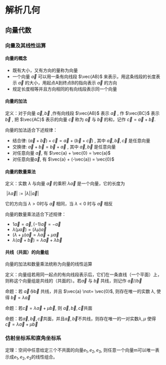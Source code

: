 # 解析几何

## 向量代数

### 向量及其线性运算

#### 向量的概念

- 既有大小，又有方向的量称为向量
- 一个向量 $\vec{a}$ 可以用一条有向线段 $\vec{AB}$ 来表示，用这条线段的长度表示 $\vec{a}$ 的大小，用起点A到终点B的指向表示 $\vec{a}$ 的方向
- 规定长度相等并且方向相同的有向线段表示同一个向量

#### 向量的加法

定义：对于向量 $\vec{a}, \vec{b}$ ,作有向线段 $\vec{AB}$ 表示 $\vec{a}$ , 作 $\vec{BC}$ 表示 $\vec{b}$ , 把 $\vec{AC}$ 表示的向量 $\vec{c}$ 称为 $\vec{a}$ 与 $\vec{b}$ 的和，记作 $\vec{c} = \vec{a} + \vec{b}$.

向量的加法适合下述规律：

- 结合律: $(\vec{a} + \vec{b}) + \vec{c} = \vec{a} + (\vec{b} + \vec{c})$ , 其中 $\vec{a}, \vec{b}, \vec{c}$ 是任意向量
- 交换律: $\vec{a} + \vec{b} = \vec{b} + \vec{a}$ , 其中 $\vec{a}, \vec{b}$ 是任意向量
- 对任意向量 $\vec{a}$, 有 $\vec{a} + \vec{0} = \vec{a}$
- 对任意向量$\vec{a}$,  有 $\vec{a} + (-\vec{a}) = \vec{0}$

#### 向量的数量乘法

定义：实数 $\lambda$ 与向量 $\vec{a}$ 的乘积 $\lambda\vec{a}$ 是一个向量，它的长度为

​			$|\lambda\vec{a}|:= |\lambda||\vec{a}|$

它的方向当 $\lambda > 0$时与 $\vec{a}$ 相同，当 $\lambda < 0$ 时与 $\vec{a}$ 相反

向量的数量乘法适合下述规律：

- $1\vec{a} = \vec{a}, (-1)\vec{a} = -\vec{a}$
- $\lambda(\mu\vec{a}) = (\lambda\mu)\vec{a}$
- $(\lambda + \mu)\vec{a} = \lambda\vec{a} + \mu\vec{a}$
- $\lambda(\vec{a} + \vec{b}) = \lambda\vec{a} + \lambda\vec{b}$ 

#### 共线（共面）的向量组

向量的加法和数量乘法统称为向量的线性运算

定义：向量组若用同一起点的有向线段表示后，它们在一条直线（一个平面）上，则称这个向量组是共线的（共面的）。若$\vec{a}$ 与 $\vec{b}$ 共线，则记作 $\vec{a}//\vec{b}$

命题：若 $\vec{a} 与 \vec{b}$ 共线，并且 $\vec{a} \not= \vec{0}$, 则存在唯一的实数 $\lambda$, 使得 $\vec{b} = \lambda\vec{a}$

命题：若$\vec{c} = \lambda\vec{a} + \mu\vec{b}$, 则 $\vec{a}, \vec{b}, \vec{c}$共面

命题：若$\vec{a}, \vec{b}, \vec{c}$共面，并且$\vec{a}, \vec{b}$不共线，则存在唯一的一对实数$\lambda, \mu$ 使得 $\vec{c} = \lambda\vec{a} + \mu\vec{b}$

### 仿射坐标系和直角坐标系

定理：空间中任意给定三个不共面的向量$e_1,e_2,e_3$, 则任意一个向量m可以唯一表示成$e_1,e_2,e_3$的线性组合。













